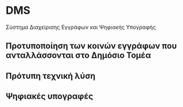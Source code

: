 DMS
===

Σύστημα Διαχείρισης Εγγράφων και Ψηφιακής Υπογραφής


Προτυποποίηση των κοινών εγγράφων που ανταλλάσσονται στο Δημόσιο Τομέα
----------------------------------------------------------------------

Πρότυπη τεχνική λύση
--------------------

Ψηφιακές υπογραφές
------------------


